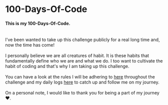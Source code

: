 # 100-Days-Of-Code
#### This is my 100-Days-Of-Code. 
<br>
I've been wanted to take up this challenge publicly for a real long time and, now the time has come!
<br>
<br>
I personally believe we are all creatures of habit. It is these habits that fundamentally define who we are and what we do. I too want to cultivate the habit of coding and that's why I am taking up this challenge.
<br>
<br>
You can have a look at the rules I will be adhering to <a href="https://github.com/annamalaiprabu/100-Days-Of-Code/blob/main/rules.md">here</a> throughout the challenge and my daily logs <a href="https://github.com/annamalaiprabu/100-Days-Of-Code/blob/main/dailylog.md">here</a> to catch up and follow me on my journey.
<br>
<br>
On a personal note, I would like to thank you for being a part of my journey ❤️.
